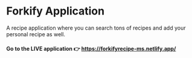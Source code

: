 # Forkify Application

A recipe application where you can search tons of recipes and add your personal recipe as well.

#### Go to the LIVE application 👉    https://forkifyrecipe-ms.netlify.app/
